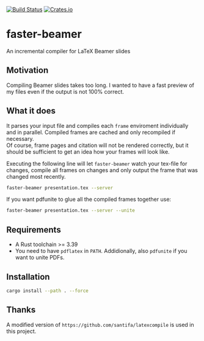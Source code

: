 [![Build Status](https://travis-ci.org/theHamsta/faster-beamer.svg?branch=master)](https://travis-ci.org/theHamsta/faster-beamer)
[![Crates.io](https://img.shields.io/crates/v/faster-beamer.svg)](https://crates.io/crates/faster-beamer)

# faster-beamer

An incremental compiler for LaTeX Beamer slides

## Motivation

Compiling Beamer slides takes too long.
I wanted to have a fast preview of my files even if the output is not 100% correct.

## What it does

It parses your input file and compiles each `frame` enviroment individually and in parallel.
Compiled frames are cached and only recompiled if necessary.  
Of course, frame pages and citation will not be rendered correctly, but it should be sufficient to get an idea
how your frames will look like.

Executing the following line will let `faster-beamer` watch your tex-file for changes, compile all frames on changes and only output
the frame that was changed most recently.

```bash
faster-beamer presentation.tex --server
```

If you want pdfunite to glue all the compiled frames together use:

```bash
faster-beamer presentation.tex --server --unite
```

## Requirements

 - A Rust toolchain >= 3.39
 - You need to have `pdflatex` in `PATH`. Addidionally, also `pdfunite` if you want to unite PDFs.

## Installation

```bash
cargo install --path . --force
```

## Thanks

A modified version of `https://github.com/santifa/latexcompile` is used in this project.
